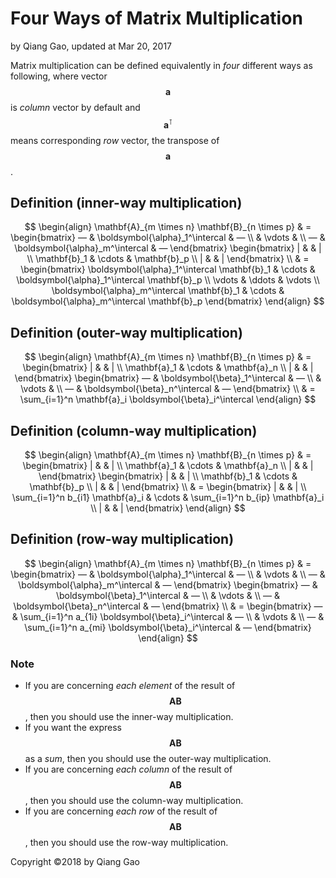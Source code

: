 # Four Ways of Matrix Multiplication

by Qiang Gao, updated at Mar 20, 2017

Matrix multiplication can be defined equivalently in _four_ different ways as following, where vector $$\mathbf{a}$$ is _column_ vector by default and $$\mathbf{a}^\intercal$$ means corresponding _row_ vector, the transpose of $$\mathbf{a}$$.

## Definition \(inner-way multiplication\)

$$
\begin{align}
  \mathbf{A}_{m \times n} \mathbf{B}_{n \times p}
  & = 
  \begin{bmatrix}
    — & \boldsymbol{\alpha}_1^\intercal & — \\
      & \vdots & \\
    — & \boldsymbol{\alpha}_m^\intercal & —
  \end{bmatrix}
  \begin{bmatrix}
    | & & | \\
    \mathbf{b}_1 & \cdots & \mathbf{b}_p \\
    | & & |
  \end{bmatrix} \\
  & =
  \begin{bmatrix}
    \boldsymbol{\alpha}_1^\intercal \mathbf{b}_1
      & \cdots
      & \boldsymbol{\alpha}_1^\intercal \mathbf{b}_p \\
    \vdots & \ddots & \vdots \\
    \boldsymbol{\alpha}_m^\intercal \mathbf{b}_1
      & \cdots
      & \boldsymbol{\alpha}_m^\intercal \mathbf{b}_p
  \end{bmatrix}
\end{align}
$$

## Definition \(outer-way multiplication\)

$$
\begin{align}
  \mathbf{A}_{m \times n} \mathbf{B}_{n \times p}
  & =
  \begin{bmatrix}
    | & & | \\
    \mathbf{a}_1 & \cdots & \mathbf{a}_n \\
    | & & |
  \end{bmatrix}
  \begin{bmatrix}
    — & \boldsymbol{\beta}_1^\intercal & — \\
    & \vdots & \\
    — & \boldsymbol{\beta}_n^\intercal & —
  \end{bmatrix} \\
  & =
  \sum_{i=1}^n \mathbf{a}_i \boldsymbol{\beta}_i^\intercal
\end{align}
$$

## Definition \(column-way multiplication\)

$$
\begin{align}
  \mathbf{A}_{m \times n} \mathbf{B}_{n \times p}
  & =
  \begin{bmatrix}
    | & & | \\
    \mathbf{a}_1 & \cdots & \mathbf{a}_n \\
    | & & |
  \end{bmatrix}
  \begin{bmatrix}
    | & & | \\
    \mathbf{b}_1 & \cdots & \mathbf{b}_p \\
    | & & |
  \end{bmatrix} \\
  & =
  \begin{bmatrix}
    | & & | \\
    \sum_{i=1}^n b_{i1} \mathbf{a}_i
      & \cdots
      & \sum_{i=1}^n
      b_{ip} \mathbf{a}_i \\
    | & & |
  \end{bmatrix}
\end{align}
$$

## Definition \(row-way multiplication\)

$$
\begin{align}
  \mathbf{A}_{m \times n} \mathbf{B}_{n \times p}
  & =
  \begin{bmatrix}
    — & \boldsymbol{\alpha}_1^\intercal & — \\
    & \vdots & \\
    — & \boldsymbol{\alpha}_m^\intercal & —
  \end{bmatrix}
  \begin{bmatrix}
    — & \boldsymbol{\beta}_1^\intercal & — \\
    & \vdots & \\
    — & \boldsymbol{\beta}_n^\intercal & —
  \end{bmatrix} \\
  & =
  \begin{bmatrix}
    — & \sum_{i=1}^n a_{1i}
      \boldsymbol{\beta}_i^\intercal & — \\
    & \vdots & \\
    — & \sum_{i=1}^n a_{mi}
      \boldsymbol{\beta}_i^\intercal & —
  \end{bmatrix}
\end{align}
$$

### Note

* If you are concerning _each element_ of the result of $$\mathbf{A} \mathbf{B}$$, then you should use the inner-way multiplication.
* If you want the express $$\mathbf{A} \mathbf{B}$$ as a _sum_, then you should use the outer-way multiplication.
* If you are concerning _each column_ of the result of $$\mathbf{A} \mathbf{B}$$, then you should use the column-way multiplication.
* If you are concerning _each row_ of the result of $$\mathbf{A} \mathbf{B}$$, then you should use the row-way multiplication.

Copyright ©2018 by Qiang Gao

